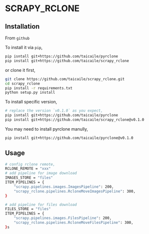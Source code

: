 # SCRAPY_RCLONE

## Installation

From `github`

To install it via `pip`,

```bash
pip isntall git+https://github.com/taicaile/pyrclone
pip install git+https://github.com/taicaile/scrapy_rclone
```

or clone it first,

```bash
git clone https://github.com/taicaile/scrapy_rclone.git
cd scrapy_rclone
pip install -r requirements.txt
python setup.py install
```

To install specific version,

```bash
# replace the version `v0.1.0` as you expect,
pip isntall git+https://github.com/taicaile/pyrclone
pip install git+https://github.com/taicaile/scrapy_rclone@v0.1.0
```

You may need to install pyrclone manully,

```bash
pip install git+https://github.com/taicaile/pyrclone@v0.1.0
```

## Usage

```bash
# config rclone remote,
RCLONE_REMOTE = "xxx"
# add pipeline for image download
IMAGES_STORE = "files"
ITEM_PIPELINES = {
    "scrapy.pipelines.images.ImagesPipeline": 200,
    "scrapy_rclone.pipelines.RcloneMoveImagesPipeline": 300,
}

# add pipeline for files download
FILES_STORE = "files"
ITEM_PIPELINES = {
    "scrapy.pipelines.images.FilesPipeline": 200,
    "scrapy_rclone.pipelines.RcloneMoveFilesPipeline": 300,
}s
```
